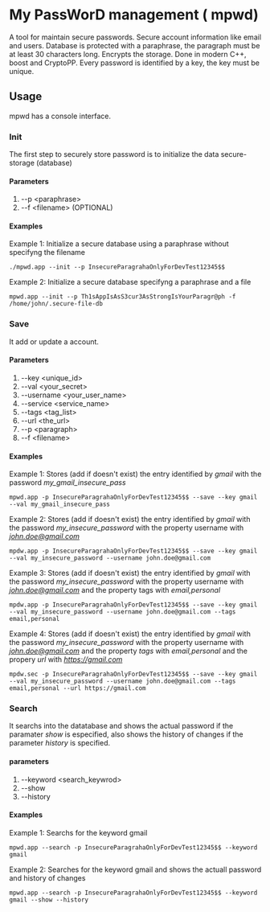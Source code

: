 # My PassWorD management  ( mpwd)

A tool for maintain secure passwords. Secure account information like email and users. 
Database is protected with a paraphrase, the paragraph must be at least 30 characters long. Encrypts the storage. 
Done in modern C++, boost and CryptoPP.  Every password is identified by a key, the key must be unique.

## Usage

mpwd has a console interface.

### Init

The first step to securely store password is to initialize the data secure-storage (database)

#### Parameters

1. --p \<paraphrase\>
2. --f \<filename\>  (OPTIONAL)

#### Examples

Example 1: Initialize a secure database using a paraphrase without specifyng the filename

  ```shell
  ./mpwd.app --init --p InsecureParagrahaOnlyForDevTest12345$$
  ```

Example 2: Initialize a secure database specifyng a paraphrase and a file

```shell
mpwd.app --init --p Th1sAppIsAsS3cur3AsStrongIsYourParagr@ph -f /home/john/.secure-file-db
```

### Save

It add or update a account.

#### Parameters

1. --key \<unique_id\>
2. --val \<your_secret\>
3. --username \<your_user_name\>
4. --service \<service_name\>
5. --tags \<tag_list\>
6. --url \<the_url\>
7. --p \<paragraph\>
8. --f \<filename\>

#### Examples

Example 1: Stores (add if doesn't exist) the entry identified by *gmail* with the password *my_gmail_insecure_pass*

```shell
mpwd.app -p InsecureParagrahaOnlyForDevTest12345$$ --save --key gmail --val my_gmail_insecure_pass
```

Example 2: Stores (add if doesn't exist) the entry identified by *gmail* with the password *my_insecure_password* with the property username with *john.doe@gmail.com*

```shell
mpdw.app -p InsecureParagrahaOnlyForDevTest12345$$ --save --key gmail --val my_insecure_password --username john.doe@gmail.com
```

Example 3: Stores (add if doesn't exist) the entry identified by *gmail* with the password *my_insecure_password* with the property username with *john.doe@gmail.com* and the property tags with *email,personal*

```shell
mpdw.app -p InsecureParagrahaOnlyForDevTest12345$$ --save --key gmail --val my_insecure_password --username john.doe@gmail.com --tags email,personal
```

Example 4: Stores (add if doesn't exist) the entry identified by *gmail* with the password *my_insecure_password* with the property username with *john.doe@gmail.com* and the property *tags* with *email,personal* and the propery *url* with *https://gmail.com*

```shell
mpdw.sec -p InsecureParagrahaOnlyForDevTest12345$$ --save --key gmail --val my_insecure_password --username john.doe@gmail.com --tags email,personal --url https://gmail.com
```

### Search

It searchs into the datatabase and shows the actual password if the paramater *show* is especified, also shows the history of changes if the parameter *history* is specified.

#### parameters

1. --keyword \<search_keywrod\>
2. --show
3. --history

#### Examples

Example 1: Searchs for the keyword gmail

```shell
mpwd.app --search -p InsecureParagrahaOnlyForDevTest12345$$ --keyword gmail
```

Example 2: Searches for the keyword gmail and shows the actuall password and history of changes

```shell
mpwd.app --search -p InsecureParagrahaOnlyForDevTest12345$$ --keyword gmail --show --history
```
